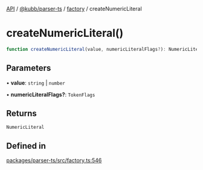 [API](../../../../../packages.md) / [@kubb/parser-ts](../../../index.md) / [factory](../index.md) / createNumericLiteral

# createNumericLiteral()

```ts
function createNumericLiteral(value, numericLiteralFlags?): NumericLiteral
```

## Parameters

• **value**: `string` \| `number`

• **numericLiteralFlags?**: `TokenFlags`

## Returns

`NumericLiteral`

## Defined in

[packages/parser-ts/src/factory.ts:546](https://github.com/kubb-project/kubb/blob/ff80665146ae086e044807d0072fda660e72e1fd/packages/parser-ts/src/factory.ts#L546)
